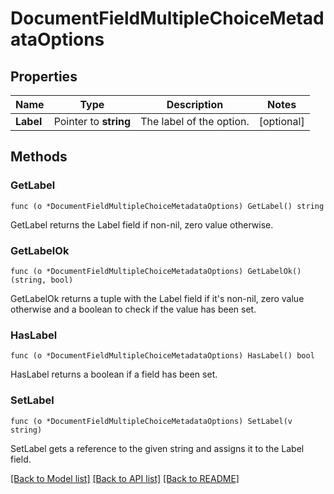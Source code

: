 # DocumentFieldMultipleChoiceMetadataOptions

## Properties

Name | Type | Description | Notes
------------ | ------------- | ------------- | -------------
**Label** | Pointer to **string** | The label of the option. | [optional] 

## Methods

### GetLabel

`func (o *DocumentFieldMultipleChoiceMetadataOptions) GetLabel() string`

GetLabel returns the Label field if non-nil, zero value otherwise.

### GetLabelOk

`func (o *DocumentFieldMultipleChoiceMetadataOptions) GetLabelOk() (string, bool)`

GetLabelOk returns a tuple with the Label field if it's non-nil, zero value otherwise
and a boolean to check if the value has been set.

### HasLabel

`func (o *DocumentFieldMultipleChoiceMetadataOptions) HasLabel() bool`

HasLabel returns a boolean if a field has been set.

### SetLabel

`func (o *DocumentFieldMultipleChoiceMetadataOptions) SetLabel(v string)`

SetLabel gets a reference to the given string and assigns it to the Label field.


[[Back to Model list]](../README.md#documentation-for-models) [[Back to API list]](../README.md#documentation-for-api-endpoints) [[Back to README]](../README.md)


